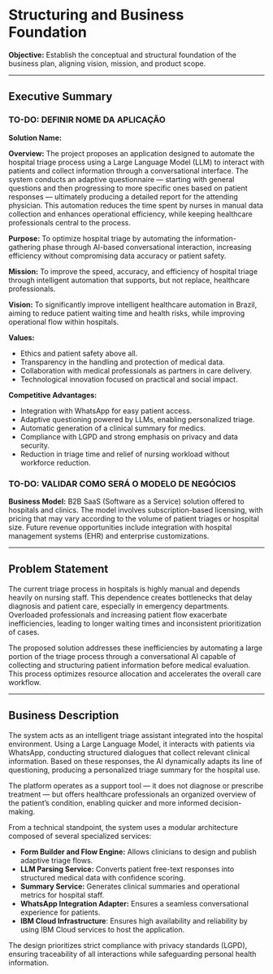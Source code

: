 # Structuring and Business Foundation
**Objective:** Establish the conceptual and structural foundation of the business plan, aligning vision, mission, and product scope.

---

## Executive Summary

### TO-DO: DEFINIR NOME DA APLICAÇÃO
**Solution Name:**

**Overview:**
The project proposes an application designed to automate the hospital triage process using a Large Language Model (LLM) to interact with patients and collect information through a conversational interface. The system conducts an adaptive questionnaire — starting with general questions and then progressing to more specific ones based on patient responses — ultimately producing a detailed report for the attending physician. This automation reduces the time spent by nurses in manual data collection and enhances operational efficiency, while keeping healthcare professionals central to the process.

**Purpose:**
To optimize hospital triage by automating the information-gathering phase through AI-based conversational interaction, increasing efficiency without compromising data accuracy or patient safety.

**Mission:**
To improve the speed, accuracy, and efficiency of hospital triage through intelligent automation that supports, but not replace, healthcare professionals.

**Vision:**
To significantly improve intelligent healthcare automation in Brazil, aiming to reduce patient waiting time and health risks, while improving operational flow within hospitals.

**Values:**
- Ethics and patient safety above all.
- Transparency in the handling and protection of medical data.
- Collaboration with medical professionals as partners in care delivery.
- Technological innovation focused on practical and social impact.

**Competitive Advantages:**
- Integration with WhatsApp for easy patient access.
- Adaptive questioning powered by LLMs, enabling personalized triage.
- Automatic generation of a clinical summary for medics.
- Compliance with LGPD and strong emphasis on privacy and data security.
- Reduction in triage time and relief of nursing workload without workforce reduction.

### TO-DO: VALIDAR COMO SERÁ O MODELO DE NEGÓCIOS
**Business Model:**
B2B SaaS (Software as a Service) solution offered to hospitals and clinics. The model involves subscription-based licensing, with pricing that may vary according to the volume of patient triages or hospital size. Future revenue opportunities include integration with hospital management systems (EHR) and enterprise customizations.

---

## Problem Statement
The current triage process in hospitals is highly manual and depends heavily on nursing staff. This dependence creates bottlenecks that delay diagnosis and patient care, especially in emergency departments. Overloaded professionals and increasing patient flow exacerbate inefficiencies, leading to longer waiting times and inconsistent prioritization of cases.

The proposed solution addresses these inefficiencies by automating a large portion of the triage process through a conversational AI capable of collecting and structuring patient information before medical evaluation. This process optimizes resource allocation and accelerates the overall care workflow.

---

## Business Description
The system acts as an intelligent triage assistant integrated into the hospital environment. Using a Large Language Model, it interacts with patients via WhatsApp, conducting structured dialogues that collect relevant clinical information. Based on these responses, the AI dynamically adapts its line of questioning, producing a personalized triage summary for the hospital use.

The platform operates as a support tool — it does not diagnose or prescribe treatment — but offers healthcare professionals an organized overview of the patient’s condition, enabling quicker and more informed decision-making.

From a technical standpoint, the system uses a modular architecture composed of several specialized services:
- **Form Builder and Flow Engine:** Allows clinicians to design and publish adaptive triage flows.
- **LLM Parsing Service:** Converts patient free-text responses into structured medical data with confidence scoring.
- **Summary Service:** Generates clinical summaries and operational metrics for hospital staff.
- **WhatsApp Integration Adapter:** Ensures a seamless conversational experience for patients.
- **IBM Cloud Infrastructure**: Ensures high availability and reliability by using IBM Cloud services to host the application.

The design prioritizes strict compliance with privacy standards (LGPD), ensuring traceability of all interactions while safeguarding personal health information.
